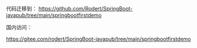 代码迁移到：
https://github.com/Rodert/SpringBoot-javapub/tree/main/springbootfirstdemo

国内访问：

https://gitee.com/rodert/SpringBoot-javapub/tree/main/springbootfirstdemo
